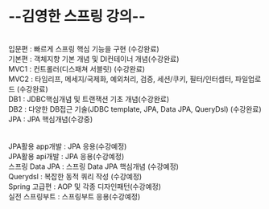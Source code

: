 <h1>--김영한 스프링 강의--</h1>
<br>
입문편 : 빠르게 스프링 핵심 기능을 구현 (수강완료)
<br>
기본편 : 객체지향 기본 개념 및 DI컨테이너 개념(수강완료)
<br>
MVC1 : 컨트롤러(디스패쳐 서블릿) (수강완료)
<br>
MVC2 : 타임리프, 메세지/국제화, 예외처리, 검증, 세션/쿠키, 필터/인터셉터, 파일업로드 (수강완료)
<br>
DB1 : JDBC핵심개념 및 트랜잭션 기초 개념(수강완료)
<br>
DB2 : 다양한 DB접근 기술(JDBC template, JPA, Data JPA, QueryDsl) (수강완료)
<br>
JPA : JPA 핵심개념(수강중)
<br>
<br>

<br>
JPA활용 app개발 : JPA 응용(수강예정)
<br>
JPA활용 api개발 : JPA 응용(수강예정)
<br>
스프링 Data JPA : 스프링 Data JPA 핵심개념 (수강예정)
<br>
Querydsl : 복잡한 동적 쿼리 작성 (수강예정)
<br>
Spring 고급편 : AOP 및 각종 디자인패턴(수강예정)
<br>
실전 스프링부트 : 스프링부트 응용(수강예정)
<br>
<br>
